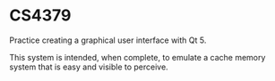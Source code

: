 # CS4379
Practice creating a graphical user interface with Qt 5. 

This system is intended, when complete, to emulate a cache memory system that is easy and visible to perceive. 
